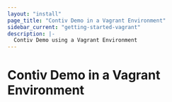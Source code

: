 ```yaml
---
layout: "install"
page_title: "Contiv Demo in a Vagrant Environment"
sidebar_current: "getting-started-vagrant"
description: |-
  Contiv Demo using a Vagrant Environment
---
```


# Contiv Demo in a Vagrant Environment
